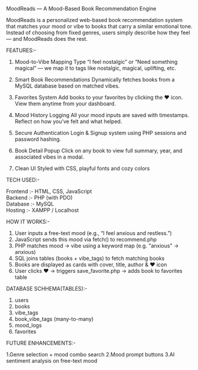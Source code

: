 MoodReads — A Mood-Based Book Recommendation Engine

MoodReads is a personalized web-based book recommendation system that matches your mood or vibe to books that carry a similar emotional tone. 
Instead of choosing from fixed genres, users simply describe how they feel — and MoodReads does the rest.


FEATURES:-

1. Mood-to-Vibe Mapping
Type “I feel nostalgic” or “Need something magical” — we map it to tags like nostalgic, magical, uplifting, etc.

2. Smart Book Recommendations
Dynamically fetches books from a MySQL database based on matched vibes.

3.  Favorites System
Add books to your favorites by clicking the ❤️ icon. View them anytime from your dashboard.

4. Mood History Logging
All your mood inputs are saved with timestamps. Reflect on how you’ve felt and what helped.

5. Secure Authentication
Login & Signup system using PHP sessions and password hashing.

6. Book Detail Popup
Click on any book to view full summary, year, and associated vibes in a modal.

7. Clean UI 
Styled with CSS, playful fonts and cozy colors


TECH USED:-

 Frontend :- HTML, CSS, JavaScript     
 Backend  :- PHP (with PDO)            
 Database :-  MySQL                     
 Hosting  :-  XAMPP / Localhost         


HOW IT WORKS:-

1. User inputs a free-text mood (e.g., “I feel anxious and restless.”)
2. JavaScript sends this mood via fetch() to recommend.php
3. PHP matches mood → vibe using a keyword map (e.g. "anxious" → anxious)
4. SQL joins tables (books + vibe_tags) to fetch matching books
5. Books are displayed as cards with cover, title, author & ❤️ icon
6. User clicks ❤️ → triggers save_favorite.php → adds book to favorites table


DATABASE SCHHEMA(TABLES):-

1. users
2. books
3. vibe_tags
4. book_vibe_tags (many-to-many)
5. mood_logs
6. favorites


FUTURE ENHANCEMENTS:- 

1.Genre selection + mood combo search
2.Mood prompt buttons
3.AI sentiment analysis on free-text mood
